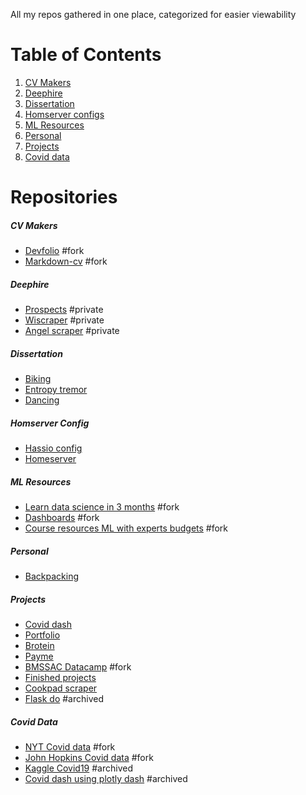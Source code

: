 All my repos gathered in one place, categorized for easier viewability

# Table of Contents

1. [CV Makers](#cv-makers)
2. [Deephire](#deephire)
3. [Dissertation](#dissertation)
4. [Homserver configs](#homeserver-config)
5. [ML Resources](#ml-resources)
6. [Personal](#personal)
7. [Projects](#projects)
8. [Covid data](#covid-data)

# Repositories

##### CV Makers
* [Devfolio](https://github.com/pomkos/devfolio) #fork
* [Markdown-cv](https://github.com/pomkos/markdown-cv) #fork

##### Deephire
* [Prospects](https://github.com/pomkos/prospects) #private
* [Wiscraper](https://github.com/pomkos/wiscraper) #private
* [Angel scraper](https://github.com/pomkos/angel) #private

##### Dissertation
* [Biking](https://github.com/pomkos/biking)
* [Entropy tremor](https://github.com/pomkos/entropy_tremor)
* [Dancing](https://github.com/pomkos/dancing)

##### Homserver Config
* [Hassio config](https://github.com/pomkos/hassio_config)
* [Homeserver](https://github.com/pomkos/homeserver)

##### ML Resources
* [Learn data science in 3 months](https://github.com/pomkos/Learn_Data_Science_in_3_Months) #fork 
* [Dashboards](https://github.com/pomkos/dashboards) #fork
* [Course resources ML with experts budgets](https://github.com/pomkos/course-resources-ml-with-experts-budgets) #fork

##### Personal
* [Backpacking](https://github.com/pomkos/backpacking)

##### Projects
* [Covid dash](https://github.com/pomkos/covid-dash)
* [Portfolio](https://github.com/pomkos/portfolio)
* [Brotein](https://github.com/pomkos/brotein)
* [Payme](https://github.com/pomkos/payme)
* [BMSSAC Datacamp](https://github.com/pomkos/BMSSAC_Datacamp) #fork
* [Finished projects](https://github.com/pomkos/Finished-Projects)
* [Cookpad scraper](https://github.com/pomkos/cookpad_scrape)
* [Flask do](https://github.com/pomkos/flask_do) #archived

##### Covid Data
* [NYT Covid data](https://github.com/pomkos/nyt-covid-data) #fork
* [John Hopkins Covid data](https://github.com/pomkos/john-hopkins-covid-data) #fork
* [Kaggle Covid19](https://github.com/pomkos/covid19) #archived
* [Covid dash using plotly dash](https://github.com/pomkos/covid_w_plotlydash) #archived
